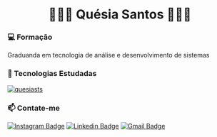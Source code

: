 <h1 align="center">
👩🏾‍💻 Quésia Santos 👩🏾‍💻
</h1>
</p>

### 💻 Formação
Graduanda em tecnologia de análise e desenvolvimento de sistemas

### 🚀 Tecnologias Estudadas

[![quesiasts](https://github-readme-stats.vercel.app/api/top-langs/?username=iuricode&hide=html&layout=compact&theme=default)](https://github.com/quesiasts/)


### 📫 Contate-me 

[![Instagram Badge](https://img.shields.io/badge/-@quesiacs-6633cc?style=flat-square&labelColor=6633cc&logo=instagram&logoColor=white&link=https://www.instagram.com/quesiacs/?hl=pt-br)](https://www.instagram.com/quesiacs/?hl=pt-br) 
[![Linkedin Badge](https://img.shields.io/badge/-Quesia%20Santos-0073b1?style=flat-square&logo=Linkedin&logoColor=white&link=https://www.linkedin.com/in/quesiasts/)](https://www.linkedin.com/in/quesiasts/) 
[![Gmail Badge](https://img.shields.io/badge/-quesiasts@gmail.com-FF0000?style=flat-square&logo=Gmail&logoColor=white&link=mailto:quesiasts@gmail.com)](mailto:quesiasts@gmail.com)